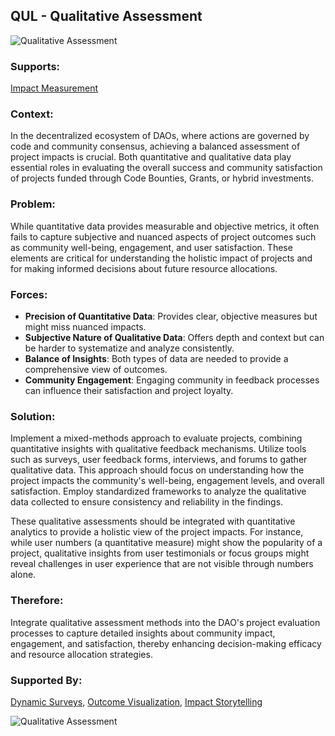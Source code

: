 ## QUL - Qualitative Assessment

![Qualitative Assessment](./output/illustrations/qualitative_assessment.png)

### Supports:
[Impact Measurement](./impact_measurement.html)

### Context:
In the decentralized ecosystem of DAOs, where actions are governed by code and community consensus, achieving a balanced assessment of project impacts is crucial. Both quantitative and qualitative data play essential roles in evaluating the overall success and community satisfaction of projects funded through Code Bounties, Grants, or hybrid investments.

### Problem:
While quantitative data provides measurable and objective metrics, it often fails to capture subjective and nuanced aspects of project outcomes such as community well-being, engagement, and user satisfaction. These elements are critical for understanding the holistic impact of projects and for making informed decisions about future resource allocations.

### Forces:
- **Precision of Quantitative Data**: Provides clear, objective measures but might miss nuanced impacts.
- **Subjective Nature of Qualitative Data**: Offers depth and context but can be harder to systematize and analyze consistently.
- **Balance of Insights**: Both types of data are needed to provide a comprehensive view of outcomes.
- **Community Engagement**: Engaging community in feedback processes can influence their satisfaction and project loyalty.

### Solution:
Implement a mixed-methods approach to evaluate projects, combining quantitative insights with qualitative feedback mechanisms. Utilize tools such as surveys, user feedback forms, interviews, and forums to gather qualitative data. This approach should focus on understanding how the project impacts the community's well-being, engagement levels, and overall satisfaction. Employ standardized frameworks to analyze the qualitative data collected to ensure consistency and reliability in the findings. 

These qualitative assessments should be integrated with quantitative analytics to provide a holistic view of the project impacts. For instance, while user numbers (a quantitative measure) might show the popularity of a project, qualitative insights from user testimonials or focus groups might reveal challenges in user experience that are not visible through numbers alone.

### Therefore:
Integrate qualitative assessment methods into the DAO's project evaluation processes to capture detailed insights about community impact, engagement, and satisfaction, thereby enhancing decision-making efficacy and resource allocation strategies.

### Supported By:
[Dynamic Surveys](./dynamic_surveys.html), [Outcome Visualization](./outcome_visualization.html), [Impact Storytelling](./impact_storytelling.html)

![Qualitative Assessment](./output/qualitative_assessment_specific_graph.png)